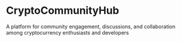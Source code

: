 # CryptoCommunityHub
A platform for community engagement, discussions, and collaboration among cryptocurrency enthusiasts and developers
